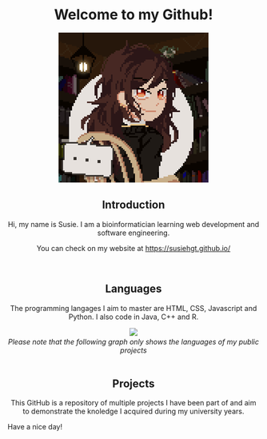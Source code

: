<h1 align="center"> Welcome to my Github!</h1>
<div align="center">
<img src="https://github.com/susiehgt/susiehgt/blob/main/IMG_3565.png" width=300px>
</div>

<div align="center">
<h2 align="center">Introduction</h2>
  Hi, my name is Susie. I am a bioinformatician learning web development and software engineering.

  
  You can check on my website at https://susiehgt.github.io/
</div>
<br>
<div align="center">
  <h2>Languages</h2>
  <p>The programming langages I aim to master are HTML, CSS, Javascript and Python. 
  I also code in Java, C++ and R.  </p>
</div>
<div align="center">
  <img src="https://github-readme-stats.vercel.app/api/top-langs/?username=susiehgt&layout=compact&theme=darcula">
</div>
<div align="center">
  <i>Please note that the following graph only shows the languages of my public projects</i>
</div>
<br>

<div align="center">
  <h2>Projects</h2>
  <p>This GitHub is a repository of multiple projects I have been part of and aim to demonstrate 
the knoledge I acquired during my university years.  </p>
</div>


Have a nice day!

<!---
susiehgt/susiehgt is a ✨ special ✨ repository because its `README.md` (this file) appears on your GitHub profile.
You can click the Preview link to take a look at your changes.
--->

